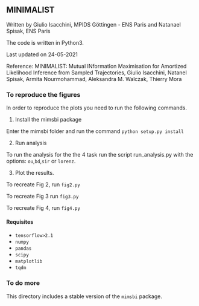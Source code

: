 ## MINIMALIST

Written by Giulio Isacchini, MPIDS Göttingen - ENS Paris and Natanael Spisak, ENS Paris

The code is written in Python3.

Last updated on 24-05-2021

Reference: MINIMALIST: Mutual INformatIon Maximisation for Amortized Likelihood Inference from Sampled Trajectories, Giulio Isacchini, Natanel Spisak, Armita Nourmohammad, Aleksandra M. Walczak, Thierry Mora

### To reproduce the figures

In order to reproduce the plots you need to run the following commands.

1) Install the mimsbi package

Enter the mimsbi folder and run the command `python setup.py install`

2) Run analysis

To run the analysis for the the 4 task run the script run_analysis.py with the options: `ou`,`bd`,`sir` or `lorenz`. 

3) Plot the results.

To recreate Fig 2, run `fig2.py`

To recreate Fig 3 run `fig3.py`

To recreate Fig 4, run `fig4.py`

#### Requisites

- `tensorflow>2.1`
- `numpy`
- `pandas`
- `scipy`
- `matplotlib`
- `tqdm`

### To do more

This directory includes a stable version of the `mimsbi` package.  <!-- The full package is available in ... -->
